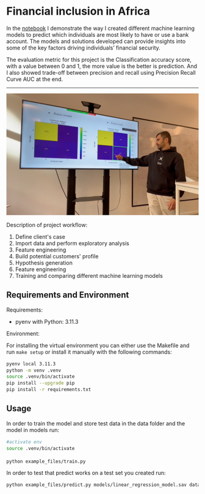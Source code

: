 # Financial inclusion in Africa 
 In the [notebook](main.ipynb) I demonstrate the way I created different machine learning models to predict which individuals are most likely to have or use a bank account. The models and solutions developed can provide insights into some of the key factors driving individuals’ financial security.

The evaluation metric for this project is the Classification accuracy score, with a value between 0 and 1, the more value is the better is prediction. 
And I also showed trade-off between precision and recall using Precision Recall Curve AUC at the end. 


---

![alt text](./images/photo-2.png)


Description of project workflow: 

1. Define client's case  
2. Import data and perform exploratory analysis  
3. Feature engineering  
4. Build potential customers' profile  
5. Hypothesis generation  
6. Feature engineering  
7. Training and comparing different machine learning models  



## Requirements and Environment

Requirements:
- pyenv with Python: 3.11.3

Environment: 

For installing the virtual environment you can either use the Makefile and run `make setup` or install it manually with the following commands: 

```Bash
pyenv local 3.11.3
python -m venv .venv
source .venv/bin/activate
pip install --upgrade pip
pip install -r requirements.txt
```

## Usage

In order to train the model and store test data in the data folder and the model in models run:

```bash
#activate env
source .venv/bin/activate

python example_files/train.py  
```

In order to test that predict works on a test set you created run:

```bash
python example_files/predict.py models/linear_regression_model.sav data/X_test.csv data/y_test.csv
```


